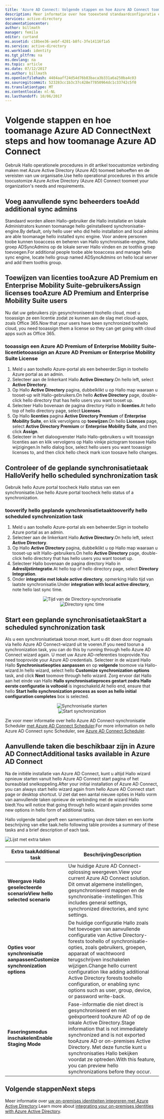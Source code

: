 ```yaml
---
title: 'Azure AD Connect: Volgende stappen en hoe Azure AD Connect toomanage | Microsoft Docs'
description: Meer informatie over hoe tooextend standaardconfiguratie en operationele taken Hallo voor Azure AD Connect.
services: active-directory
documentationcenter: 
author: billmath
manager: femila
editor: curtand
ms.assetid: c18bee36-aebf-4281-b8fc-3fe14116f1a5
ms.service: active-directory
ms.workload: identity
ms.tgt_pltfrm: na
ms.devlang: na
ms.topic: article
ms.date: 07/12/2017
ms.author: billmath
ms.openlocfilehash: 4404aaff24d54d76b83baca3b331a6a250ba4c03
ms.sourcegitcommit: 523283cc1b3c37c428e77850964dc1c33742c5f0
ms.translationtype: MT
ms.contentlocale: nl-NL
ms.lasthandoff: 10/06/2017
---
```

# <a name="next-steps-and-how-toomanage-azure-ad-connect"></a><span data-ttu-id="128f0-103">Volgende stappen en hoe toomanage Azure AD Connect</span><span class="sxs-lookup"><span data-stu-id="128f0-103">Next steps and how toomanage Azure AD Connect</span></span>
<span data-ttu-id="128f0-104">Gebruik Hallo operationele procedures in dit artikel toocustomize verbinding maken met Azure Active Directory (Azure AD) toomeet behoeften en de vereisten van uw organisatie.</span><span class="sxs-lookup"><span data-stu-id="128f0-104">Use hello operational procedures in this article toocustomize Azure Active Directory (Azure AD) Connect toomeet your organization's needs and requirements.</span></span>  

## <a name="add-additional-sync-admins"></a><span data-ttu-id="128f0-105">Voeg aanvullende sync beheerders toe</span><span class="sxs-lookup"><span data-stu-id="128f0-105">Add additional sync admins</span></span>
<span data-ttu-id="128f0-106">Standaard worden alleen Hallo-gebruiker die Hallo installatie en lokale Administrators kunnen toomanage hello geïnstalleerd synchronisatie-engine.</span><span class="sxs-lookup"><span data-stu-id="128f0-106">By default, only hello user who did hello installation and local admins are able toomanage hello installed sync engine.</span></span> <span data-ttu-id="128f0-107">Voor andere personen toobe kunnen tooaccess en beheren van Hallo synchronisatie-engine, Hallo groep ADSyncAdmins op de lokale server Hallo vinden en ze toothis groep toevoegen.</span><span class="sxs-lookup"><span data-stu-id="128f0-107">For additional people toobe able tooaccess and manage hello sync engine, locate hello group named ADSyncAdmins on hello local server and add them toothis group.</span></span>

## <a name="assign-licenses-tooazure-ad-premium-and-enterprise-mobility-suite-users"></a><span data-ttu-id="128f0-108">Toewijzen van licenties tooAzure AD Premium en Enterprise Mobility Suite-gebruikers</span><span class="sxs-lookup"><span data-stu-id="128f0-108">Assign licenses tooAzure AD Premium and Enterprise Mobility Suite users</span></span>
<span data-ttu-id="128f0-109">Nu dat uw gebruikers zijn gesynchroniseerd toohello cloud, moet u tooassign ze een licentie zodat ze kunnen aan de slag met cloud-apps, zoals Office 365.</span><span class="sxs-lookup"><span data-stu-id="128f0-109">Now that your users have been synchronized toohello cloud, you need tooassign them a license so they can get going with cloud apps such as Office 365.</span></span>

### <a name="tooassign-an-azure-ad-premium-or-enterprise-mobility-suite-license"></a><span data-ttu-id="128f0-110">tooassign een Azure AD Premium of Enterprise Mobility Suite-licentie</span><span class="sxs-lookup"><span data-stu-id="128f0-110">tooassign an Azure AD Premium or Enterprise Mobility Suite License</span></span>

1. <span data-ttu-id="128f0-111">Meld u aan toohello Azure-portal als een beheerder.</span><span class="sxs-lookup"><span data-stu-id="128f0-111">Sign in toohello Azure portal as an admin.</span></span>
2. <span data-ttu-id="128f0-112">Selecteer aan de linkerkant Hallo **Active Directory**.</span><span class="sxs-lookup"><span data-stu-id="128f0-112">On hello left, select **Active Directory**.</span></span>
3. <span data-ttu-id="128f0-113">Op Hallo **Active Directory** pagina, dubbelklikt u op Hallo map waaraan u tooset-up wilt Hallo-gebruikers.</span><span class="sxs-lookup"><span data-stu-id="128f0-113">On hello **Active Directory** page, double-click hello directory that has hello users you want tooset up.</span></span>
4. <span data-ttu-id="128f0-114">Selecteer Hallo bovenaan de pagina directory Hallo in **licenties**.</span><span class="sxs-lookup"><span data-stu-id="128f0-114">At hello top of hello directory page, select **Licenses**.</span></span>
5. <span data-ttu-id="128f0-115">Op Hallo **licenties** pagina **Active Directory Premium** of **Enterprise Mobility Suite**, en klik vervolgens op **toewijzen**.</span><span class="sxs-lookup"><span data-stu-id="128f0-115">On hello **Licenses** page, select **Active Directory Premium** or **Enterprise Mobility Suite**, and then click **Assign**.</span></span>
6. <span data-ttu-id="128f0-116">Selecteer in het dialoogvenster Hallo Hallo-gebruikers u wilt tooassign licenties aan en klik vervolgens op Hallo vinkje pictogram toosave Hallo wijzigingen.</span><span class="sxs-lookup"><span data-stu-id="128f0-116">In hello dialog box, select hello users you want tooassign licenses to, and then click hello check mark icon toosave hello changes.</span></span>

## <a name="verify-hello-scheduled-synchronization-task"></a><span data-ttu-id="128f0-117">Controleer of de geplande synchronisatietaak Hallo</span><span class="sxs-lookup"><span data-stu-id="128f0-117">Verify hello scheduled synchronization task</span></span>
<span data-ttu-id="128f0-118">Gebruik hello Azure portal toocheck Hallo status van een synchronisatie.</span><span class="sxs-lookup"><span data-stu-id="128f0-118">Use hello Azure portal toocheck hello status of a synchronization.</span></span>

### <a name="tooverify-hello-scheduled-synchronization-task"></a><span data-ttu-id="128f0-119">tooverify hello geplande synchronisatietaak</span><span class="sxs-lookup"><span data-stu-id="128f0-119">tooverify hello scheduled synchronization task</span></span>
1. <span data-ttu-id="128f0-120">Meld u aan toohello Azure-portal als een beheerder.</span><span class="sxs-lookup"><span data-stu-id="128f0-120">Sign in toohello Azure portal as an admin.</span></span>
2. <span data-ttu-id="128f0-121">Selecteer aan de linkerkant Hallo **Active Directory**.</span><span class="sxs-lookup"><span data-stu-id="128f0-121">On hello left, select **Active Directory**.</span></span>
3. <span data-ttu-id="128f0-122">Op Hallo **Active Directory** pagina, dubbelklikt u op Hallo map waaraan u tooset-up wilt Hallo-gebruikers.</span><span class="sxs-lookup"><span data-stu-id="128f0-122">On hello **Active Directory** page, double-click hello directory that has hello users you want tooset up.</span></span>
4. <span data-ttu-id="128f0-123">Selecteer Hallo bovenaan de pagina directory Hallo in **Adreslijstintegratie**.</span><span class="sxs-lookup"><span data-stu-id="128f0-123">At hello top of hello directory page, select **Directory Integration**.</span></span>
5. <span data-ttu-id="128f0-124">Onder **integratie met lokale active directory**, opmerking Hallo tijd van laatste synchronisatie.</span><span class="sxs-lookup"><span data-stu-id="128f0-124">Under **integration with local active directory**, note hello last sync time.</span></span>

<span data-ttu-id="128f0-125"><center>![Tijd van de Directory-synchronisatie](./media/active-directory-aadconnect-whats-next/verify.png)</center></span><span class="sxs-lookup"><span data-stu-id="128f0-125"><center>![Directory sync time](./media/active-directory-aadconnect-whats-next/verify.png)</center></span></span>

## <a name="start-a-scheduled-synchronization-task"></a><span data-ttu-id="128f0-126">Start een geplande synchronisatietaak</span><span class="sxs-lookup"><span data-stu-id="128f0-126">Start a scheduled synchronization task</span></span>
<span data-ttu-id="128f0-127">Als u een synchronisatietaak toorun moet, kunt u dit doen door nogmaals via hello Azure AD Connect-wizard uit te voeren.</span><span class="sxs-lookup"><span data-stu-id="128f0-127">If you need toorun a synchronization task, you can do this by running through hello Azure AD Connect wizard again.</span></span>  <span data-ttu-id="128f0-128">U moet uw Azure AD-referenties tooprovide.</span><span class="sxs-lookup"><span data-stu-id="128f0-128">You need tooprovide your Azure AD credentials.</span></span>  <span data-ttu-id="128f0-129">Selecteer in de wizard Hallo Hallo **Synchronisatieopties aanpassen** en op **volgende** toomove via Hallo-wizard.</span><span class="sxs-lookup"><span data-stu-id="128f0-129">In hello wizard, select hello **Customize synchronization options** task, and click **Next** toomove through hello wizard.</span></span> <span data-ttu-id="128f0-130">Zorg ervoor dat Hallo aan het einde van Hallo **Hallo synchronisatieproces gestart zodra Hallo eerste configuratie is voltooid** is ingeschakeld.</span><span class="sxs-lookup"><span data-stu-id="128f0-130">At hello end, ensure that hello **Start hello synchronization process as soon as hello initial configuration completes** box is selected.</span></span>

<span data-ttu-id="128f0-131"><center>![Synchronisatie starten](./media/active-directory-aadconnect-whats-next/startsynch.png)</center></span><span class="sxs-lookup"><span data-stu-id="128f0-131"><center>![Start synchronization](./media/active-directory-aadconnect-whats-next/startsynch.png)</center></span></span>

<span data-ttu-id="128f0-132">Zie voor meer informatie over hello Azure AD Connect-synchronisatie Scheduler [met Azure AD Connect Scheduler](active-directory-aadconnectsync-feature-scheduler.md).</span><span class="sxs-lookup"><span data-stu-id="128f0-132">For more information on hello Azure AD Connect sync Scheduler, see [Azure AD Connect Scheduler](active-directory-aadconnectsync-feature-scheduler.md).</span></span>

## <a name="additional-tasks-available-in-azure-ad-connect"></a><span data-ttu-id="128f0-133">Aanvullende taken die beschikbaar zijn in Azure AD Connect</span><span class="sxs-lookup"><span data-stu-id="128f0-133">Additional tasks available in Azure AD Connect</span></span>
<span data-ttu-id="128f0-134">Na de initiële installatie van Azure AD Connect, kunt u altijd Hallo wizard opnieuw starten vanuit hello Azure AD Connect start pagina of het bureaublad snelkoppeling.</span><span class="sxs-lookup"><span data-stu-id="128f0-134">After your initial installation of Azure AD Connect, you can always start hello wizard again from hello Azure AD Connect start page or desktop shortcut.</span></span>  <span data-ttu-id="128f0-135">U ziet dat een aantal nieuwe opties in Hallo vorm van aanvullende taken opnieuw de verbinding met de wizard Hallo biedt.</span><span class="sxs-lookup"><span data-stu-id="128f0-135">You will notice that going through hello wizard again provides some new options in hello form of additional tasks.</span></span>  

<span data-ttu-id="128f0-136">Hallo volgende tabel geeft een samenvatting van deze taken en een korte beschrijving van elke taak.</span><span class="sxs-lookup"><span data-stu-id="128f0-136">hello following table provides a summary of these tasks and a brief description of each task.</span></span>

![Lijst met extra taken](./media/active-directory-aadconnect-whats-next/addtasks.png)

| <span data-ttu-id="128f0-138">Extra taak</span><span class="sxs-lookup"><span data-stu-id="128f0-138">Additional task</span></span> | <span data-ttu-id="128f0-139">Beschrijving</span><span class="sxs-lookup"><span data-stu-id="128f0-139">Description</span></span> |
| --- | --- |
| <span data-ttu-id="128f0-140">**Weergave Hallo geselecteerde scenario**</span><span class="sxs-lookup"><span data-stu-id="128f0-140">**View hello selected scenario**</span></span> |<span data-ttu-id="128f0-141">Uw huidige Azure AD Connect-oplossing weergeven.</span><span class="sxs-lookup"><span data-stu-id="128f0-141">View your current Azure AD Connect solution.</span></span>  <span data-ttu-id="128f0-142">Dit omvat algemene instellingen, gesynchroniseerd mappen en de synchronisatie-instellingen.</span><span class="sxs-lookup"><span data-stu-id="128f0-142">This includes general settings, synchronized directories, and sync settings.</span></span> |
| <span data-ttu-id="128f0-143">**Opties voor synchronisatie aanpassen**</span><span class="sxs-lookup"><span data-stu-id="128f0-143">**Customize synchronization options**</span></span> |<span data-ttu-id="128f0-144">De huidige configuratie Hallo zoals het toevoegen van aanvullende configuratie van Active Directory-forests toohello of synchronisatie-opties, zoals gebruikers, groepen, apparaat of wachtwoord terugschrijven inschakelen wijzigen.</span><span class="sxs-lookup"><span data-stu-id="128f0-144">Change hello current configuration like adding additional Active Directory forests toohello configuration, or enabling sync options such as user, group, device, or password write-back.</span></span> |
| <span data-ttu-id="128f0-145">**Faseringsmodus inschakelen**</span><span class="sxs-lookup"><span data-stu-id="128f0-145">**Enable Staging Mode**</span></span> |<span data-ttu-id="128f0-146">Fase-informatie die niet direct is gesynchroniseerd en niet geëxporteerd tooAzure AD of op de lokale Active Directory.</span><span class="sxs-lookup"><span data-stu-id="128f0-146">Stage information that is not immediately synchronized and is not exported tooAzure AD or on-premises Active Directory.</span></span>  <span data-ttu-id="128f0-147">Met deze functie kunt u synchronisaties Hallo bekijken voordat ze optreden.</span><span class="sxs-lookup"><span data-stu-id="128f0-147">With this feature, you can preview hello synchronizations before they occur.</span></span> |

## <a name="next-steps"></a><span data-ttu-id="128f0-148">Volgende stappen</span><span class="sxs-lookup"><span data-stu-id="128f0-148">Next steps</span></span>
<span data-ttu-id="128f0-149">Meer informatie over [uw on-premises identiteiten integreren met Azure Active Directory](active-directory-aadconnect.md).</span><span class="sxs-lookup"><span data-stu-id="128f0-149">Learn more about [integrating your on-premises identities with Azure Active Directory](active-directory-aadconnect.md).</span></span>
